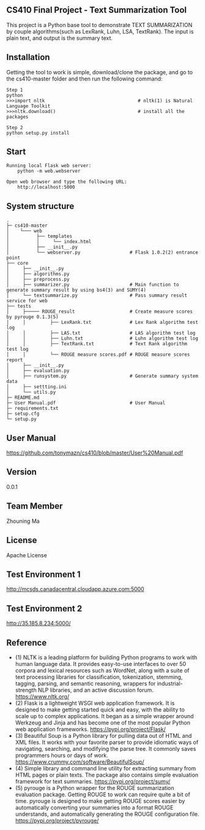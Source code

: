 CS410 Final Project - Text Summarization Tool
-
This project is a Python base tool to demonstrate TEXT SUMMARIZATION by couple algorithms(such as LexRank, Luhn, LSA, TextRank). The input is plain text, and output is the summary text. 

Installation
-
Getting the tool to work is simple, download/clone the package, and go to the cs410-master folder and then run the following command:


```
Step 1
python
>>>import nltk                                  # nltk(1) is Natural Language Toolkit
>>>nltk.download()                              # install all the packages

Step 2
python setup.py install
```

Start
-
```
Running local Flask web server:
    python -m web.webserver

Open web browser and type the following URL:
    http://localhost:5000
```
	
System structure
-



    .
    ├─ cs410-master 
    │    └─── web
    │          ├── templates
    │          │     └── index.html
    │          ├── __init__.py
    │          └── webserver.py                  # Flask 1.0.2(2) entrance point
    ├── core
    │     ├── __init__.py
    │     ├── algorithms.py
    │     ├── preprocess.py
    │     ├── summarizer.py                      # Main function to generate summary result by using bs4(3) and SUMY(4)
    │     └── textsummarize.py                   # Pass summary result service for web 
    ├── tests 
    │     ├───── ROUGE_result                    # Create measure scores by pyrouge 0.1.3(5)
    │     │         ├── LexRank.txt              # Lex Rank algorithm test log
    │     │         ├── LAS.txt                  # LAS algorithm test log 
    │     │         ├── Luhn.txt                 # Luhn algorithm test log 
    │     │         ├── TextRank.txt             # Text Rank algorithm test log 
    │     │         └── ROUGE measure scores.pdf # ROUGE measure scores report 
    │     ├── __init__.py
    │     ├── evaluation.py
    │     ├── runsystem.py                       # Generate summary system data
    │     ├── settting.ini 
    │     └── utils.py
    ├─ README.md
	├─ User Manual.pdf                           # User Manual
	├─ requirements.txt
    ├─ setup.cfg
    └─ setup.py


User Manual
-
https://github.com/tonymazn/cs410/blob/master/User%20Manual.pdf

Version
-
0.0.1 

Team Member
-
Zhouning Ma

License
-
Apache License

Test Environment 1
-
http://mcsds.canadacentral.cloudapp.azure.com:5000


Test Environment 2
-
http://35.185.8.234:5000/

Reference
-
*  (1) NLTK is a leading platform for building Python programs to work with human language data. It provides easy-to-use interfaces to over 50 corpora and lexical resources such as WordNet, along with a suite of text processing libraries for classification, tokenization, stemming, tagging, parsing, and semantic reasoning, wrappers for industrial-strength NLP libraries, and an active discussion forum. https://www.nltk.org/
*  (2) Flask is a lightweight WSGI web application framework. It is designed to make getting started quick and easy, with the ability to scale up to complex applications. It began as a simple wrapper around Werkzeug and Jinja and has become one of the most popular Python web application frameworks. https://pypi.org/project/Flask/
*  (3) Beautiful Soup is a Python library for pulling data out of HTML and XML files. It works with your favorite parser to provide idiomatic ways of navigating, searching, and modifying the parse tree. It commonly saves programmers hours or days of work. https://www.crummy.com/software/BeautifulSoup/
*  (4) Simple library and command line utility for extracting summary from HTML pages or plain texts. The package also contains simple evaluation framework for text summaries. https://pypi.org/project/sumy/
*  (5) pyrouge is a Python wrapper for the ROUGE summarization evaluation package. Getting ROUGE to work can require quite a bit of time. pyrouge is designed to make getting ROUGE scores easier by automatically converting your summaries into a format ROUGE understands, and automatically generating the ROUGE configuration file. https://pypi.org/project/pyrouge/


